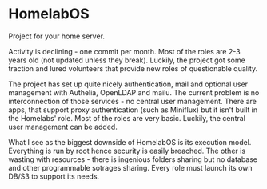 # HomelabOS

Project for your home server.

Activity is declining - one commit per month. Most of the roles are 2-3 years old (not updated unless they break). Luckily, the project
got some traction and lured volunteers that provide new roles of questionable quality.

The project has set up quite nicely authentication, mail and optional user management with Authelia, OpenLDAP and mailu. The current
problem is no interconnection of those services - no central user management. There are apps, that support proxy authentication
(such as Miniflux) but it isn't built in the Homelabs' role. Most of the roles are very basic. Luckily, the central user management
can be added.

What I see as the biggest downside of HomelabOS is its execution model. Everything is run by root hence security is easily breached.
The other is wasting with resources - there is ingenious folders sharing but no database and other programmable sotrages sharing.
Every role must launch its own DB/S3 to support its needs.
